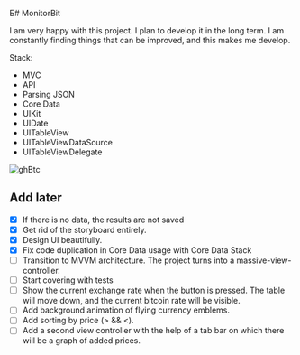 Б# MonitorBit

I am very happy with this project. I plan to develop it in the long term. I am constantly finding things that can be improved, and this makes me develop.

Stack:
- MVC
- API
- Parsing JSON
- Core Data
- UIKit
- UIDate
- UITableView
- UITableViewDataSource
- UITableViewDelegate

![ghBtc](https://user-images.githubusercontent.com/60622982/119444023-40054100-bd33-11eb-9a0a-4aa8d9b919bb.gif)

## Add later

- [x] If there is no data, the results are not saved
- [x] Get rid of the storyboard entirely.
- [x] Design UI beautifully.
- [x] Fix code duplication in Core Data usage with Core Data Stack
- [ ] Transition to MVVM architecture. The project turns into a massive-view-controller.
- [ ] Start covering with tests
- [ ] Show the current exchange rate when the button is pressed. The table will move down, and the current bitcoin rate will be visible.
- [ ] Add background animation of flying currency emblems.
- [ ] Add sorting by price (> && <).
- [ ] Add a second view controller with the help of a tab bar on which there will be a graph of added prices.
